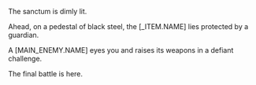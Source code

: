 The sanctum is dimly lit. 

Ahead, on a pedestal of black steel, the [_ITEM.NAME] lies protected by a guardian. 

A [MAIN_ENEMY.NAME] eyes you and raises its weapons in a defiant challenge. 

The final battle is here. 